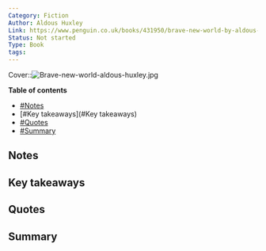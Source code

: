 ```yaml
---
Category: Fiction
Author: Aldous Huxley
Link: https://www.penguin.co.uk/books/431950/brave-new-world-by-aldous-huxley/9781784870140
Status: Not started
Type: Book
tags: 
---
```



Cover::![Brave-new-world-aldous-huxley.jpg](Brave-new-world-aldous-huxley.jpg)

**Table of contents**

- [#Notes](#Notes)
- [#Key takeaways](#Key takeaways)
- [#Quotes](#Quotes)
- [#Summary](#Summary)

  

## Notes

## Key takeaways

## Quotes

## Summary






